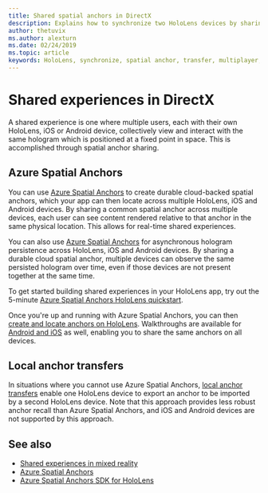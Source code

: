 ```yaml
---
title: Shared spatial anchors in DirectX
description: Explains how to synchronize two HoloLens devices by sharing spatial anchors.
author: thetuvix
ms.author: alexturn
ms.date: 02/24/2019
ms.topic: article
keywords: HoloLens, synchronize, spatial anchor, transfer, multiplayer, view, scenario, walkthrough, sample code, Azure, Azure Spatial Anchors, ASA
---
```




# Shared experiences in DirectX

A shared experience is one where multiple users, each with their own HoloLens, iOS or Android device, collectively view and interact with the same hologram which is positioned at a fixed point in space. This is accomplished through spatial anchor sharing.

## Azure Spatial Anchors

You can use [Azure Spatial Anchors](https://docs.microsoft.com/azure/spatial-anchors/overview) to create durable cloud-backed spatial anchors, which your app can then locate across multiple HoloLens, iOS and Android devices.  By sharing a common spatial anchor across multiple devices, each user can see content rendered relative to that anchor in the same physical location.  This allows for real-time shared experiences.

You can also use [Azure Spatial Anchors](https://docs.microsoft.com/azure/spatial-anchors/overview) for asynchronous hologram persistence across HoloLens, iOS and Android devices.  By sharing a durable cloud spatial anchor, multiple devices can observe the same persisted hologram over time, even if those devices are not present together at the same time.

To get started building shared experiences in your HoloLens app, try out the 5-minute [Azure Spatial Anchors HoloLens quickstart](https://docs.microsoft.com/azure/spatial-anchors/quickstarts/get-started-hololens).

Once you're up and running with Azure Spatial Anchors, you can then [create and locate anchors on HoloLens](https://docs.microsoft.com/azure/spatial-anchors/concepts/create-locate-anchors-cpp-winrt).  Walkthroughs are available for [Android and iOS](https://docs.microsoft.com/azure/spatial-anchors/create-locate-anchors-overview) as well, enabling you to share the same anchors on all devices.

## Local anchor transfers

In situations where you cannot use Azure Spatial Anchors, [local anchor transfers](local-anchor-transfers-in-directx.md) enable one HoloLens device to export an anchor to be imported by a second HoloLens device.  Note that this approach provides less robust anchor recall than Azure Spatial Anchors, and iOS and Android devices are not supported by this approach.

## See also
* [Shared experiences in mixed reality](shared-experiences-in-mixed-reality.md)
* [Azure Spatial Anchors](https://docs.microsoft.com/azure/spatial-anchors)
* [Azure Spatial Anchors SDK for HoloLens](https://docs.microsoft.com/cpp/api/spatial-anchors/winrt/)